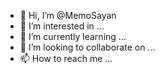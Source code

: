 - 👋 Hi, I’m @MemoSayan
- 👀 I’m interested in ...
- 🌱 I’m currently learning ...
- 💞️ I’m looking to collaborate on ...
- 📫 How to reach me ...

<!---
MemoSayan/MemoSayan is a ✨ special ✨ repository because its `README.md` (this file) appears on your GitHub profile.
You can click the Preview link to take a look at your changes.
--->
